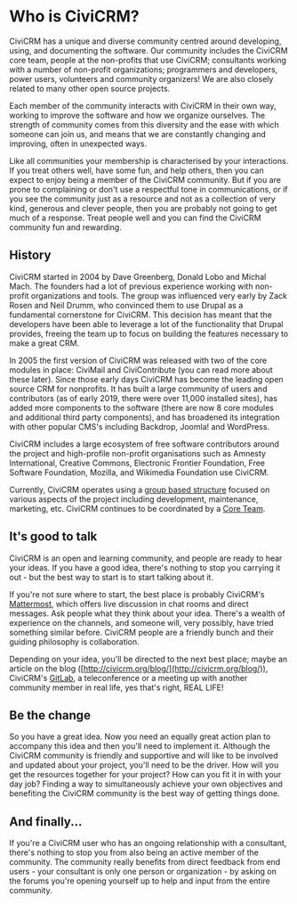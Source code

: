 # Who is CiviCRM?

CiviCRM has a unique and diverse community centred around developing,
using, and documenting the software. Our community includes the CiviCRM
core team, people at the non-profits that use CiviCRM; consultants
working with a number of non-profit organizations; programmers and
developers, power users, volunteers and community organizers! We are
also closely related to many other open source projects.

Each member of the community interacts with CiviCRM in their own way,
working to improve the software and how we organize ourselves. The
strength of community comes from this diversity and the ease with which
someone can join us, and means that we are constantly changing and
improving, often in unexpected ways.

Like all communities your membership is characterised by your
interactions. If you treat others well, have some fun, and help others,
then you can expect to enjoy being a member of the CiviCRM community.
But if you are prone to complaining or don't use a respectful tone in
communications, or if you see the community just as a resource and not
as a collection of very kind, generous and clever people, then you are
probably not going to get much of a response. Treat people well and you
can find the CiviCRM community fun and rewarding.

## History

CiviCRM started in 2004 by Dave Greenberg, Donald Lobo and Michal Mach.
The founders had a lot of previous experience working with non-profit
organizations and tools. The group was influenced very early by Zack
Rosen and Neil Drumm, who convinced them to use Drupal as a fundamental
cornerstone for CiviCRM. This decision has meant that the developers
have been able to leverage a lot of the functionality that Drupal
provides, freeing the team up to focus on building the features
necessary to make a great CRM.

In 2005 the first version of CiviCRM was released with two of the core
modules in place: CiviMail and CiviContribute (you can read more about
these later). Since those early days CiviCRM has become the leading open 
source CRM for nonprofits. It has built a large community of users and
contributors (as of early 2019, there were over 11,000 installed sites), has 
added more components to the software (there are now 8 core modules and
additional third party components), and has broadened its integration with 
other popular CMS's including Backdrop, Joomla! and WordPress.

CiviCRM includes a large ecosystem of free software contributors
around the project and high-profile non-profit organisations such as
Amnesty International, Creative Commons, Electronic Frontier
Foundation, Free Software Foundation, Mozilla, and Wikimedia Foundation
use CiviCRM.

Currently, CiviCRM operates using a [group based structure](https://civicrm.org/core-team) 
focused on various aspects of the project including development, maintenance, 
marketing, etc. CiviCRM continues to be coordinated by a [Core Team](https://civicrm.org/core-team).

## It's good to talk

CiviCRM is an open and learning community, and people are ready to hear
your ideas. If you have a good idea, there's nothing to stop you
carrying it out - but the best way to start is to start talking about
it.

If you're not sure where to start, the best place is probably CiviCRM's
[Mattermost](https://chat.civicrm.org), which offers live discussion in chat rooms and direct messages. Ask people
what they think about your idea. There's a wealth of experience on the
channels, and someone will, very possibly, have tried something similar
before. CiviCRM people are a friendly bunch and their guiding philosophy
is collaboration.

Depending on your idea, you'll be directed to the next best place; maybe
an article on the blog
([http://civicrm.org/blog/](http://civicrm.org/blog/)), CiviCRM's [GitLab](https://lab.civicrm.org), a
teleconference or a meeting up with another community member in real
life, yes that's right, REAL LIFE!

## Be the change

So you have a great idea. Now you need an equally great action plan to
accompany this idea and then you'll need to implement it. Although the
CiviCRM community is friendly and supportive and will like to be
involved and updated about your project, you'll need to be the driver.
How will you get the resources together for your project? How can you
fit it in with your day job? Finding a way to simultaneously achieve
your own objectives and benefiting the CiviCRM community is the best way
of getting things done.

## And finally...

If you're a CiviCRM user who has an ongoing relationship with a
consultant, there's nothing to stop you from also being an active member
of the community. The community really benefits from direct feedback
from end users - your consultant is only one person or organization - by
asking on the forums you're opening yourself up to help and input from
the entire community.
